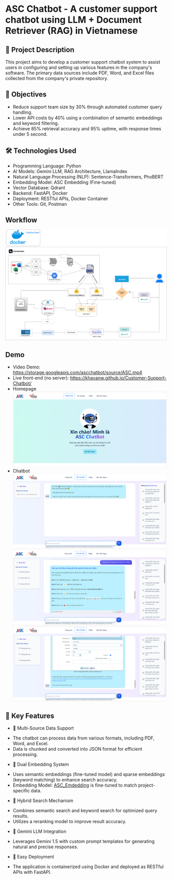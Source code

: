 ﻿# ASC Chatbot - A customer support chatbot using LLM + Document Retriever (RAG) in Vietnamese

## 📝 Project Description
This project aims to develop a customer support chatbot system to assist users in configuring and setting up various features in the company's software. The primary data sources include PDF, Word, and Excel files collected from the company's private repository.

## 🎯 Objectives
- Reduce support team size by 30% through automated customer query handling.
- Lower API costs by 40% using a combination of semantic embeddings and keyword filtering.
- Achieve 85% retrieval accuracy and 95% uptime, with response times under 5 second.

## 🛠 Technologies Used
- Programming Language: Python
- AI Models: Gemini LLM, RAG Architecture, LlamaIndex
- Natural Language Processing (NLP): Sentence-Transformers, PhoBERT
- Embedding Model: ASC Embedding (Fine-tuned)
- Vector Database: Qdrant
- Backend: FastAPI, Docker
- Deployment: RESTful APIs, Docker Container
- Other Tools: Git, Postman

## Workflow
![WorkFlow](Workflow/WorkFlow_Chatbot.png)

## Demo
- Video Demo: https://storage.googleapis.com/ascchatbot/source/ASC.mp4
- Live front-end (no server): https://khavanw.github.io/Customer-Support-Chatbot/ 
- Homepage
![Homepage](demo/Homepage.png)
- Chatbot
![Chatbot](demo/Chatbot.png)
![Chatbot1](demo/Chatbot1.png)
![Chatbot2](demo/Chatbot2.png)

## 🚀 Key Features

- 🔹 Multi-Source Data Support
 + The chatbot can process data from various formats, including PDF, Word, and Excel.
 + Data is chunked and converted into JSON format for efficient processing.

- 🔹 Dual Embedding System
 + Uses semantic embeddings (fine-tuned model) and sparse embeddings (keyword matching) to enhance search accuracy.
 + Embedding Model: [ASC_Emdedding](https://huggingface.co/vankha/asc_embedding) is fine-tuned to match project-specific data.

- 🔹 Hybrid Search Mechanism
 + Combines semantic search and keyword search for optimized query results.
 + Utilizes a reranking model to improve result accuracy.

- 🔹 Gemini LLM Integration
 + Leverages Gemini 1.5 with custom prompt templates for generating natural and precise responses.

- 🔹 Easy Deployment
 + The application is containerized using Docker and deployed as RESTful APIs with FastAPI.
